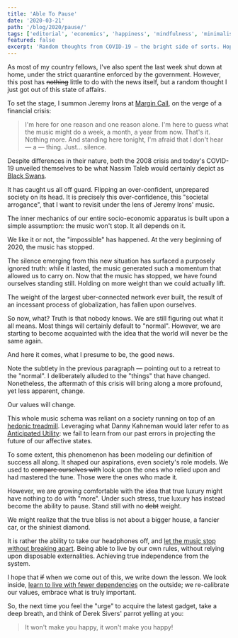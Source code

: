 ```yaml
---
title: 'Able To Pause'
date: '2020-03-21'
path: '/blog/2020/pause/'
tags: ['editorial', 'economics', 'happiness', 'mindfulness', 'minimalism']
featured: false
excerpt: 'Random thoughts from COVID-19 — the bright side of sorts. Hopefully, as a society, we come out of this situation and realize that the true bliss is not about having more, but actually less.'
---
```


As most of my country fellows, I've also spent the last week shut down at home, under the strict quarantine enforced by the government. However, this post has ~~nothing~~ little to do with the news itself, but a random thought I just got out of this state of affairs.

To set the stage, I summon Jeremy Irons at [Margin Call](https://www.imdb.com/title/tt1615147/), on the verge of a financial crisis:

> I'm here for one reason and one reason alone. I'm here to guess what the music might do a week, a month, a year from now. That's it. Nothing more. And standing here tonight, I'm afraid that I don't hear — a — thing. Just... silence.

Despite differences in their nature, both the 2008 crisis and today's COVID-19 unveiled themselves to be what Nassim Taleb would certainly depict as [Black Swans](/blog/2020/the-black-swan).

It has caught us all off guard. Flipping an over-confident, unprepared society on its head. It is precisely this over-confidence, this "societal arrogance", that I want to revisit under the lens of Jeremy Irons' music.

The inner mechanics of our entire socio-economic apparatus is built upon a simple assumption: the music won't stop. It all depends on it.

We like it or not, the "impossible" has happened. At the very beginning of 2020, the music has stopped.

The silence emerging from this new situation has surfaced a purposely ignored truth: while it lasted, the music generated such a momentum that allowed us to carry on. Now that the music has stopped, we have found ourselves standing still. Holding on more weight than we could actually lift.

The weight of the largest uber-connected network ever built, the result of an incessant process of globalization, has fallen upon ourselves.

So now, what? Truth is that nobody knows. We are still figuring out what it all means. Most things will certainly default to "normal". However, we are starting to become acquainted with the idea that the world will never be the same again.

And here it comes, what I presume to be, the good news.

Note the subtlety in the previous paragraph — pointing out to a retreat to the "normal". I deliberately alluded to the "things" that have changed. Nonetheless, the aftermath of this crisis will bring along a more profound, yet less apparent, change.

Our values will change.

This whole music schema was reliant on a society running on top of an [hedonic treadmill](https://en.wikipedia.org/wiki/Hedonic_treadmill). Leveraging what Danny Kahneman would later refer to as [Anticipated Utility](/blog/2018/thinking-fast-and-slow): we fail to learn from our past errors in projecting the future of our affective states.

To some extent, this phenomenon has been modeling our definition of success all along. It shaped our aspirations, even society's role models. We used to ~~compare ourselves with~~ look upon the ones who relied upon and had mastered the tune. Those were the ones who made it.

However, we are growing comfortable with the idea that true luxury might have nothing to do with "more". Under such stress, true luxury has instead become the ability to pause. Stand still with no ~~debt~~ weight.

We might realize that the true bliss is not about a bigger house, a fancier car, or the shiniest diamond.

It is rather the ability to take our headphones off, and [let the music stop without breaking apart](/blog/2020/stillness-is-the-key). Being able to live by our own rules, without relying upon disposable externalities. Achieving true independence from the system.

I hope that ~~if~~ when we come out of this, we write down the lesson. We look inside, [learn to live with fewer dependencies](/blog/2016/the-laws-of-simplicity) on the outside; we re-calibrate our values, embrace what is truly important.

So, the next time you feel the "urge" to acquire the latest gadget, take a deep breath, and think of Derek Sivers' parrot yelling at you:

> It won't make you happy, it won't make you happy!
